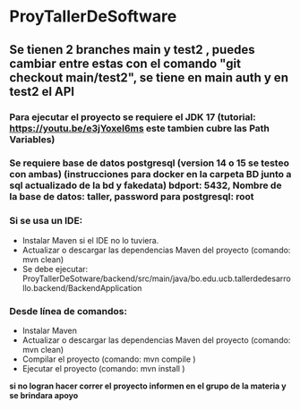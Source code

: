 # ProyTallerDeSoftware

## Se tienen 2 branches main y test2 , puedes cambiar entre estas con el comando "git checkout main/test2", se tiene en main auth y en test2 el API 

### Para ejecutar el proyecto se requiere el JDK 17 (tutorial: https://youtu.be/e3jYoxel6ms este tambien cubre las Path Variables)

### Se requiere base de datos postgresql (version 14 o 15 se testeo con ambas) (instrucciones para docker en la carpeta BD junto a sql actualizado de la bd y fakedata) bdport: 5432, Nombre de la base de datos: taller, password para postgresql: root

### Si se usa un IDE:
- Instalar Maven si el IDE no lo tuviera. 
- Actualizar o descargar las dependencias Maven del proyecto (comando: mvn clean)
- Se debe ejecutar:
ProyTallerDeSotware/backend/src/main/java/bo.edu.ucb.tallerdedesarrollo.backend/BackendApplication 

### Desde línea de comandos:
- Instalar Maven
- Actualizar o descargar las dependencias Maven del proyecto (comando: mvn clean)
- Compilar el proyecto (comando: mvn compile )
- Ejecutar el proyecto (comando: mvn install )

**si no logran hacer correr el proyecto informen en el grupo de la materia y se brindara apoyo**
